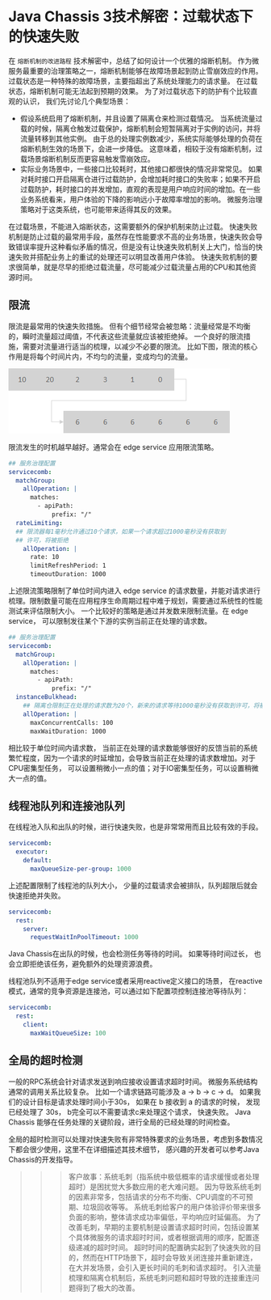 # Java Chassis 3技术解密：过载状态下的快速失败

在 `熔断机制的改进路程` 技术解密中，总结了如何设计一个优雅的熔断机制。 作为微服务最重要的治理策略之一，熔断机制能够在故障场景起到防止雪崩效应的作用。过载状态是一种特殊的故障场景，主要指超出了系统处理能力的请求量。 在过载状态，熔断机制可能无法起到预期的效果。 为了对过载状态下的防护有个比较直观的认识， 我们先讨论几个典型场景：

* 假设系统启用了熔断机制，并且设置了隔离仓来检测过载情况。 当系统流量过载的时候，隔离仓触发过载保护，熔断机制会短暂隔离对于实例的访问，并将流量转移到其他实例。 由于总的处理实例数减少，系统实际能够处理的负荷在熔断机制生效的场景下，会进一步降低。 这意味着，相较于没有熔断机制，过载场景熔断机制反而更容易触发雪崩效应。
* 实际业务场景中，一些接口比较耗时，其他接口都很快的情况非常常见。 如果对耗时接口开启隔离仓进行过载防护，会增加耗时接口的失败率；如果不开启过载防护，耗时接口的并发增加，直观的表现是用户响应时间的增加。在一些业务系统看来，用户体验的下降的影响远小于故障率增加的影响。 微服务治理策略对于这类系统，也可能带来适得其反的效果。 

在过载场景，不能进入熔断状态，这需要额外的保护机制来防止过载。 快速失败机制是防止过载的最常用手段，虽然存在性能要求不高的业务场景，快速失败会导致错误率提升这种看似矛盾的情况，但是没有让快速失败机制关上大门，恰当的快速失败并搭配业务上的重试的处理还可以明显改善用户体验。 快速失败机制的要求很简单，就是尽早的拒绝过载流量，尽可能减少过载流量占用的CPU和其他资源时间。

## 限流

限流是最常用的快速失败措施。 但有个细节经常会被忽略：流量经常是不均衡的，瞬时流量超过阈值，不代表这些流量就应该被拒绝掉。 一个良好的限流措施，需要对流量进行适当的梳理，以减少不必要的限流。 比如下图，限流的核心作用是将每个时间片内，不均匀的流量，变成均匀的流量。 

![](fail-fast-rate-limiting.png)

限流发生的时机越早越好。通常会在 edge service 应用限流策略。 

```yaml
## 服务治理配置
servicecomb:
  matchGroup:
    allOperation: |
      matches:
        - apiPath: 
            prefix: "/"
  rateLimiting:
  ## 限流器每1毫秒允许通过10个请求，如果一个请求超过1000毫秒没有获取到
  ## 许可，将被拒绝
    allOperation: |
      rate: 10
      limitRefreshPeriod: 1
      timeoutDuration: 1000
```

上述限流策略限制了单位时间内进入 edge service 的请求数量，并能对请求进行梳理。限制数量可能在应用程序生命周期过程中难于规划，需要通过系统性的性能测试来评估限制大小。 一个比较好的策略是通过并发数来限制流量。在 edge service， 可以限制发往某个下游的实例当前正在处理的请求数。 

```yaml
## 服务治理配置
servicecomb:
  matchGroup:
    allOperation: |
      matches:
        - apiPath: 
            prefix: "/"
  instanceBulkhead:
    ## 隔离仓限制正在处理的请求数为20个，新来的请求等待1000毫秒没有获取到许可，将被拒绝。
    allOperation: |
      maxConcurrentCalls: 100
      maxWaitDuration: 1000
```

相比较于单位时间内请求数， 当前正在处理的请求数能够很好的反馈当前的系统繁忙程度，因为一个请求的时延增加，会导致当前正在处理的请求数增加。对于CPU密集型任务， 可以设置稍微小一点的值；对于IO密集型任务，可以设置稍微大一点的值。 

## 线程池队列和连接池队列

在线程池入队和出队的时候，进行快速失败，也是非常常用而且比较有效的手段。 

```yaml
servicecomb:
  executor:
    default:
      maxQueueSize-per-group: 1000
```

上述配置限制了线程池的队列大小， 少量的过载请求会被排队，队列超限后就会快速拒绝并失败。 

```yaml
servicecomb:
  rest:
    server:
      requestWaitInPoolTimeout: 1000
```

Java Chassis在出队的时候，也会检测任务等待的时间。 如果等待时间过长， 也会立即拒绝该任务，避免额外的处理资源浪费。 

线程池队列不适用于edge service或者采用reactive定义接口的场景， 在reactive模式，通常的竞争资源是连接池，可以通过如下配置项控制连接池等待队列：

```yaml
servicecomb:
  rest:
    client:
      maxWaitQueueSize: 100
```

## 全局的超时检测

一般的RPC系统会针对请求发送到响应接收设置请求超时时间。 微服务系统结构通常的调用关系比较复杂。 比如一个请求链路可能涉及 a -> b -> c -> d。  如果我们的设计目标是请求处理时间小于30s， 如果在 b 接收到 a 的请求的时候， 发现已经处理了 30s， b完全可以不需要请求c来处理这个请求， 快速失败。 Java Chassis 能够在任务处理的关键阶段，进行全局的已经处理的时间检查。 

全局的超时检测可以处理对快速失败有非常特殊要求的业务场景，考虑到多数情况下都会很少使用，这里不在详细描述其技术细节， 感兴趣的开发者可以参考Java Chassis的开发指导。 

>>> 客户故事：系统毛刺（指系统中极低概率的请求缓慢或者处理超时）是困扰觉大多数应用的老大难问题。 因为导致系统毛刺的因素非常多，包括请求的分布不均衡、CPU调度的不可预期、垃圾回收等等。 系统毛刺给客户的用户体验评价带来很多负面的影响，整体请求成功率偏低，平均响应时延偏高。 为了改善毛刺，早期的主要机制是设置请求超时时间，包括设置某个具体微服务的请求超时时间，或者根据调用的顺序，配置逐级递减的超时时间。 超时时间的配置确实起到了快速失败的目的，然而在HTTP场景下，超时会导致关闭连接并重新建连，在大并发场景，会引入更长时间的毛刺和请求超时。 引入流量梳理和隔离仓机制后，系统毛刺问题和超时导致的连接重连问题得到了极大的改善。 
